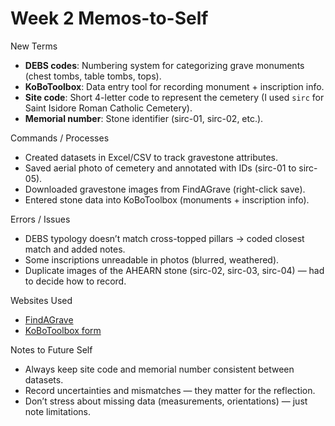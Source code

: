 # Week 2 Memos-to-Self

 New Terms
- **DEBS codes**: Numbering system for categorizing grave monuments (chest tombs, table tombs, tops).
- **KoBoToolbox**: Data entry tool for recording monument + inscription info.
- **Site code**: Short 4-letter code to represent the cemetery (I used `sirc` for Saint Isidore Roman Catholic Cemetery).
- **Memorial number**: Stone identifier (sirc-01, sirc-02, etc.).

 Commands / Processes
- Created datasets in Excel/CSV to track gravestone attributes.
- Saved aerial photo of cemetery and annotated with IDs (sirc-01 to sirc-05).
- Downloaded gravestone images from FindAGrave (right-click save).
- Entered stone data into KoBoToolbox (monuments + inscription info).

 Errors / Issues
- DEBS typology doesn’t match cross-topped pillars → coded closest match and added notes.
- Some inscriptions unreadable in photos (blurred, weathered).
- Duplicate images of the AHEARN stone (sirc-02, sirc-03, sirc-04) — had to decide how to record.

 Websites Used
- [FindAGrave](https://findagrave.com)
- [KoBoToolbox form](https://ee.kobotoolbox.org/x/vFoK4DMY)

 Notes to Future Self
- Always keep site code and memorial number consistent between datasets.
- Record uncertainties and mismatches — they matter for the reflection.
- Don’t stress about missing data (measurements, orientations) — just note limitations.
